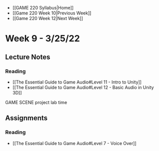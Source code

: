 - [[GAME 220 Syllabus|Home]]
- [[Game 220 Week 10|Previous Week]]
- [[Game 220 Week 12|Next Week]]

# Week 9 - 3/25/22

## Lecture Notes
### Reading
- [[The Essential Guide to Game Audio#Level 11 - Intro to Unity]]
- [[The Essential Guide to Game Audio#Level 12 - Basic Audio in Unity 3D]]

GAME SCENE project lab time

## Assignments
### Reading
- [[The Essential Guide to Game Audio#Level 7 - Voice Over]]